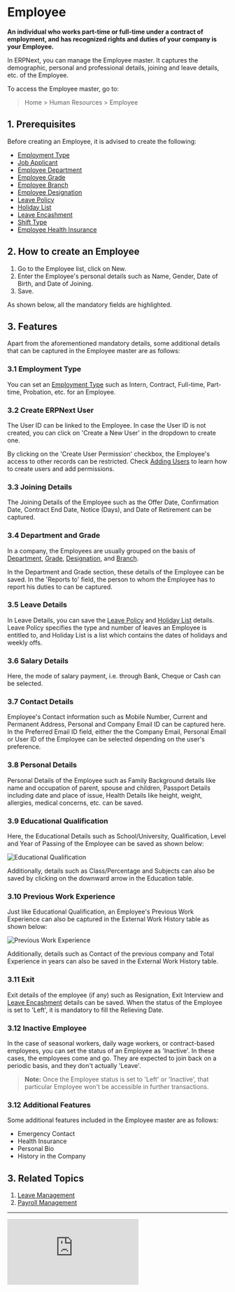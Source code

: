 <!-- add-breadcrumbs -->
# Employee

**An individual who works part-time or full-time under a contract of employment, and has recognized rights and duties of your company is your Employee.**

In ERPNext, you can manage the Employee master. It captures the demographic, personal and professional details, joining and leave details, etc. of the Employee.


To access the Employee master, go to:

> Home > Human Resources > Employee

## 1. Prerequisites

Before creating an Employee, it is advised to create the following:

* [Employment Type](/docs/user/manual/en/human-resources/employment-type)
* [Job Applicant](/docs/user/manual/en/human-resources/job-applicant)
* [Employee Department](/docs/user/manual/en/human-resources/department)
* [Employee Grade](/docs/user/manual/en/human-resources/employee-grade)
* [Employee Branch](/docs/user/manual/en/human-resources/branch)
* [Employee Designation](/docs/user/manual/en/human-resources/designation)
* [Leave Policy](/docs/user/manual/en/human-resources/leave-policy)
* [Holiday List](/docs/user/manual/en/human-resources/holiday-list)
* [Leave Encashment](/docs/user/manual/en/human-resources/leave-encashment)
* [Shift Type](/docs/user/manual/en/human-resources/shift-management)
* [Employee Health Insurance](/docs/user/manual/en/human-resources/health-insurance)

## 2. How to create an Employee

1. Go to the Employee list, click on New.
1. Enter the Employee's personal details such as Name, Gender, Date of Birth, and Date of Joining.
1. Save.

As shown below, all the mandatory fields are highlighted.


## 3. Features

Apart from the aforementioned mandatory details, some additional details that can be captured in the Employee master are as follows:

### 3.1 Employment Type

You can set an [Employment Type](/docs/user/manual/en/human-resources/employment-type) such as Intern, Contract, Full-time, Part-time, Probation, etc. for an Employee.


### 3.2 Create ERPNext User

The User ID can be linked to the Employee. In case the User ID is not created, you can click on 'Create a New User' in the dropdown to create one.

By clicking on the 'Create User Permission' checkbox, the Employee's access to other records can be restricted. Check [Adding Users](/docs/user/manual/en/setting-up/users-and-permissions/adding-users) to learn how to create users and add permissions.


### 3.3 Joining Details

The Joining Details of the Employee such as the Offer Date, Confirmation Date, Contract End Date, Notice (Days), and Date of Retirement can be captured.


### 3.4 Department and Grade

In a company, the Employees are usually grouped on the basis of [Department](/docs/user/manual/en/human-resources/department), [Grade](/docs/user/manual/en/human-resources/employee-grade), [Designation](/docs/user/manual/en/human-resources/designation), and [Branch](/docs/user/manual/en/human-resources/branch).

In the Department and Grade section, these details of the Employee can be saved. In the 'Reports to' field, the person to whom the Employee has to report his duties to can be captured.


### 3.5 Leave Details

In Leave Details, you can save the [Leave Policy](/docs/user/manual/en/human-resources/leave-policy) and [Holiday List](/docs/user/manual/en/human-resources/holiday-list) details. Leave Policy specifies the type and number of leaves an Employee is entitled to, and Holiday List is a list which contains the dates of holidays and weekly offs.


### 3.6 Salary Details

Here, the mode of salary payment, i.e. through Bank, Cheque or Cash can be selected.


### 3.7 Contact Details

Employee's Contact information such as Mobile Number, Current and Permanent Address, Personal and Company Email ID can be captured here. In the Preferred Email ID field, either the the Company Email, Personal Email or User ID of the Employee can be selected depending on the user's preference.


### 3.8 Personal Details

Personal Details of the Employee such as Family Background details like name and occupation of parent, spouse and children, Passport Details including date and place of issue, Health Details like height, weight, allergies, medical concerns, etc. can be saved.

### 3.9 Educational Qualification

Here, the Educational Details such as School/University, Qualification, Level and Year of Passing of the Employee can be saved as shown below:

<img class="screenshot" alt="Educational Qualification" src="{{docs_base_url}}/v12/assets/img/human-resources/educational-qualification.png">

Additionally, details such as Class/Percentage and Subjects can also be saved by clicking on the downward arrow in the Education table.

### 3.10 Previous Work Experience

Just like Educational Qualification, an Employee's Previous Work Experience can also be captured in the External Work History table as shown below:

<img class="screenshot" alt="Previous Work Experience" src="{{docs_base_url}}/v12/assets/img/human-resources/previous-work-experience.png">

Additionally, details such as Contact of the previous company and Total Experience in years can also be saved in the External Work History table.

### 3.11 Exit

Exit details of the employee (if any) such as Resignation, Exit Interview and [Leave Encashment](/docs/user/manual/en/human-resources/leave-encashment) details can be saved. When the status of the Employee is set to 'Left', it is mandatory to fill the Relieving Date.

### 3.12 Inactive Employee

In the case of seasonal workers, daily wage workers, or contract-based employees, you can set the status of an Employee as 'Inactive'.
In these cases, the employees come and go. They are expected to join back on a periodic basis, and they don't actually 'Leave'.

> **Note:** Once the Employee status is set to 'Left' or 'Inactive', that particular Employee won't be accessible in further transactions.

### 3.12 Additional Features
Some additional features included in the Employee master are as follows:

* Emergency Contact
* Health Insurance
* Personal Bio
* History in the Company

## 3. Related Topics

1. [Leave Management](/docs/user/manual/en/human-resources/leave-management-intro)
1. [Payroll Management](/docs/user/manual/en/human-resources/payroll-intro)



<hr>

<div class="embed-container">
    <iframe src="https://www.youtube.com/embed/kkwOzeU4wFU?rel=0" frameborder="0" allow="autoplay; encrypted-media" allowfullscreen></iframe>
</div>



